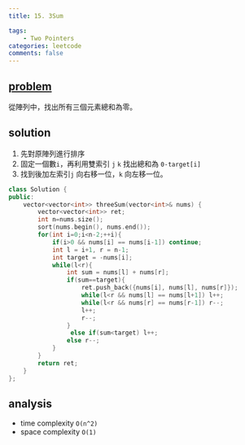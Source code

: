 ```yaml
---
title: 15. 3Sum

tags:  
    - Two Pointers
categories: leetcode
comments: false
---
```



## [problem](https://leetcode.com/problems/3sum/)
從陣列中，找出所有三個元素總和為零。

## solution

1. 先對原陣列進行排序
2. 固定一個數`i`，再利用雙索引 `j` `k` 找出總和為 `0-target[i]`
3. 找到後加左索引`j` 向右移一位，`k` 向左移一位。

```c++
class Solution {
public:
    vector<vector<int>> threeSum(vector<int>& nums) {
        vector<vector<int>> ret;
        int n=nums.size();
        sort(nums.begin(), nums.end());
        for(int i=0;i<n-2;++i){
            if(i>0 && nums[i] == nums[i-1]) continue;
            int l = i+1, r = n-1;
            int target = -nums[i];
            while(l<r){
                int sum = nums[l] + nums[r];
                if(sum==target){
                    ret.push_back({nums[i], nums[l], nums[r]});
                    while(l<r && nums[l] == nums[l+1]) l++;
                    while(l<r && nums[r] == nums[r-1]) r--;
                    l++;
                    r--;
                }
                 else if(sum<target) l++;
                else r--;
            }
        }
        return ret;
    }
};
```
## analysis
- time complexity `O(n^2)`
- space complexity `O(1)`
